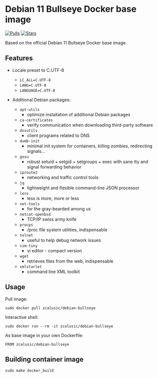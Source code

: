 # Debian 11 Bullseye Docker base image

[![Pulls](https://img.shields.io/docker/pulls/zcalusic/debian-bullseye.svg)](https://hub.docker.com/r/zcalusic/debian-bullseye/)
[![Stars](https://img.shields.io/docker/stars/zcalusic/debian-bullseye.svg)](https://hub.docker.com/r/zcalusic/debian-bullseye/)

Based on the official Debian 11 Bullseye Docker base image.

## Features

* Locale preset to C.UTF-8
  * `LC_ALL=C.UTF-8`
  * `LANG=C.UTF-8`
  * `LANGUAGE=C.UTF-8`

* Additional Debian packages:
  * `apt-utils`
    * optimize installation of additional Debian packages
  * `ca-certificates`
    * verify communication when downloading third-party software
  * `dnsutils`
    * client programs related to DNS
  * `dumb-init`
    * minimal init system for containers, killing zombies, redirecting signals...
  * `gosu`
    * robust setuid + setgid + setgroups + exec with sane tty and signal forwarding behavior
  * `iproute2`
    * networking and traffic control tools
  * `jq`
    * lightweight and flexible command-line JSON processor
  * `less`
    * less is more, more or less
  * `net-tools`
    * for the gray-bearded among us
  * `netcat-openbsd`
    * TCP/IP swiss army knife
  * `procps`
    * /proc file system utilities, indispensable
  * `telnet`
    * useful to help debug network issues
  * `vim-tiny`
    * vi editor - compact version
  * `wget`
    * retrieves files from the web, indispensable
  * `xmlstarlet`
    * command line XML toolkit

## Usage

Pull image:

```
sudo docker pull zcalusic/debian-bullseye
```

Interactive shell:

```
sudo docker run --rm -it zcalusic/debian-bullseye
```

As base image in your own Dockerfile:

```
FROM zcalusic/debian-bullseye
```

## Building container image

```
sudo make docker_build
```
